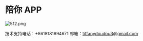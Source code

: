 # 陪你 APP

![512.png](http://upload-images.jianshu.io/upload_images/310787-85bdec60582eade3.png?imageMogr2/auto-orient/strip%7CimageView2/2/w/1240)

技术支持电话：+8618181994671 邮箱：tiffanydoudou3@gmail.com
